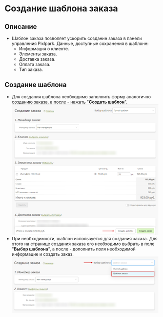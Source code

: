 # Создание шаблона заказа
## Описание
* Шаблон заказа позволяет ускорить создание заказа в панели управления Pixlpark. Данные, доступные сохранения в шаблоне:
    + Информация о клиенте.
    + Элементы заказа.
    + Доставка заказа.
    + Оплата заказа.
    + Тип заказа.

## Создание шаблона
* Для создания шаблона необходимо заполнить форму аналогично [созданию заказа](~/orders/create?id=Заполнение-формы), а после - нажать "__Создать шаблон__".
![](../_media/order/order-template-create.png)
* При необходимости, шаблон используется для создания заказа. Для этого на странице создания заказа его необходимо выбрать в поле "__Выбор шаблона__", а после - дополнить поля необходимой информацие и создать заказ.
![](../_media/order/order-template-choice.png)